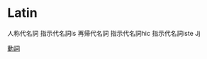 # Latin

人称代名詞
指示代名詞is
再帰代名詞
指示代名詞hic
指示代名詞iste
Jj

[動詞](Latin%20ca0949134c4b41c1801ede844e1f9d61/%E5%8B%95%E8%A9%9E%20697d85ef806f42b4952901314bf11610.md)